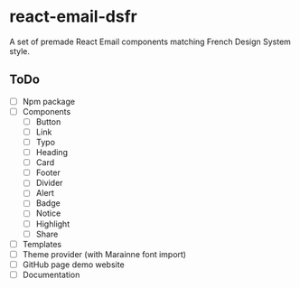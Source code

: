 # react-email-dsfr

A set of premade React Email components matching French Design System style.

## ToDo

- [ ] Npm package
- [ ] Components
  - [ ] Button
  - [ ] Link
  - [ ] Typo
  - [ ] Heading
  - [ ] Card
  - [ ] Footer
  - [ ] Divider
  - [ ] Alert
  - [ ] Badge
  - [ ] Notice
  - [ ] Highlight
  - [ ] Share
- [ ] Templates
- [ ] Theme provider (with Marainne font import)
- [ ] GitHub page demo website
- [ ] Documentation
